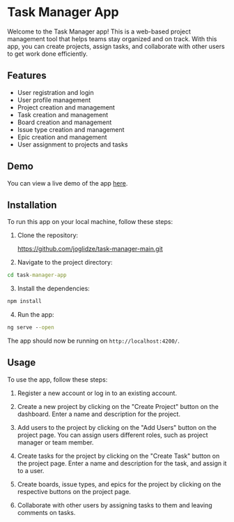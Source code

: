 # Task Manager App

Welcome to the Task Manager app! This is a web-based project management tool that helps teams stay organized and on track. With this app, you can create projects, assign tasks, and collaborate with other users to get work done efficiently.

## Features

- User registration and login
- User profile management
- Project creation and management
- Task creation and management
- Board creation and management
- Issue type creation and management
- Epic creation and management
- User assignment to projects and tasks

## Demo

You can view a live demo of the app [here](https://taskmanagerapp.com).

## Installation

To run this app on your local machine, follow these steps:

1. Clone the repository:

    https://github.com/joglidze/task-manager-main.git



2. Navigate to the project directory:

```cmd
cd task-manager-app

```
3. Install the dependencies:

```cmd
npm install
```

4. Run the app:

```cmd
ng serve --open
```

The app should now be running on `http://localhost:4200/`.

## Usage

To use the app, follow these steps:

1. Register a new account or log in to an existing account.

2. Create a new project by clicking on the "Create Project" button on the dashboard. Enter a name and description for the project.

3. Add users to the project by clicking on the "Add Users" button on the project page. You can assign users different roles, such as project manager or team member.

4. Create tasks for the project by clicking on the "Create Task" button on the project page. Enter a name and description for the task, and assign it to a user.

5. Create boards, issue types, and epics for the project by clicking on the respective buttons on the project page.

6. Collaborate with other users by assigning tasks to them and leaving comments on tasks.



